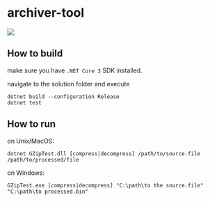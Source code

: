# archiver-tool


![](https://github.com/asizikov/archiver-tool/workflows/build-application/badge.svg)

## How to build

make sure you have `.NET Core 3` SDK installed.

navigate to the solution folder and execute
```
dotnet build --configuration Release
dotnet test
```

## How to run

on Unix/MacOS:

```
dotnet GZipTest.dll [compress|decompress] /path/to/source.file /path/to/processed/file
```

on Windows:

```
GZipTest.exe [compress|decompress] "C:\path\to the source.file" "C:\path\to processed.bin"
```

